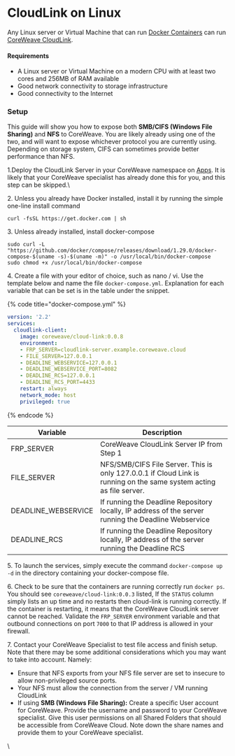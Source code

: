 # CloudLink on Linux

Any Linux server or Virtual Machine that can run [Docker Containers](https://www.docker.com) can run  [CoreWeave CloudLink](./#cloud-link).&#x20;

#### Requirements

* A Linux server or Virtual Machine on a modern CPU with at least two cores and 256MB of RAM available
* Good network connectivity to storage infrastructure
* Good connectivity to the Internet

### Setup

This guide will show you how to expose both **SMB/CIFS (Windows File Sharing)** and **NFS** to CoreWeave. You are likely already using one of the two, and will want to expose whichever protocol you are currently using. Depending on storage system, CIFS can sometimes provide better performance than NFS.

1.Deploy the CloudLink Server in your CoreWeave namespace on [Apps](https://apps.coreweave.com). It is likely that your CoreWeave specialist has already done this for you, and this step can be skipped.\


2\. Unless you already have Docker installed, install it by running the simple one-line install command&#x20;

```
curl -fsSL https://get.docker.com | sh
```

3\. Unless already installed, install docker-compose&#x20;

```
sudo curl -L "https://github.com/docker/compose/releases/download/1.29.0/docker-compose-$(uname -s)-$(uname -m)" -o /usr/local/bin/docker-compose
sudo chmod +x /usr/local/bin/docker-compose 
```

4\. Create a file with your editor of choice, such as nano / vi. Use the template below and name the file `docker-compose.yml`. Explanation for each variable that can be set is in the table under the snippet.

{% code title="docker-compose.yml" %}
```yaml
version: '2.2'
services:
  cloudlink-client:
    image: coreweave/cloud-link:0.0.8
    environment:
    - FRP_SERVER=cloudlink-server.example.coreweave.cloud
    - FILE_SERVER=127.0.0.1
    - DEADLINE_WEBSERVICE=127.0.0.1
    - DEADLINE_WEBSERVICE_PORT=8082
    - DEADLINE_RCS=127.0.0.1
    - DEADLINE_RCS_PORT=4433
    restart: always
    network_mode: host
    privileged: true
```
{% endcode %}

| Variable             | Description                                                                                                         |
| -------------------- | ------------------------------------------------------------------------------------------------------------------- |
| FRP\_SERVER          | CoreWeave CloudLink Server IP from Step 1                                                                           |
| FILE\_SERVER         | NFS/SMB/CIFS File Server. This is only 127.0.0.1 if Cloud Link is running on the same system acting as file server. |
| DEADLINE\_WEBSERVICE | If running the Deadline Repository locally, IP address of the server running the Deadline Webservice                |
| DEADLINE\_RCS        | If running the Deadline Repository locally, IP address of the server running the Deadline RCS                       |

5\. To launch the services, simply execute the command `docker-compose up -d` in the directory containing your docker-compose file.&#x20;

6\. Check to be sure that the containers are running correctly run `docker ps`. You should see `coreweave/cloud-link:0.0.3` listed, If the `STATUS` column simply lists an up time and no restarts then cloud-link is running correctly. If the container is restarting, it means that the CoreWeave CloudLink server cannot be reached. Validate the `FRP_SERVER` environment variable and that outbound connections on port `7000` to that IP address is allowed in your firewall.&#x20;

7\. Contact your CoreWeave Specialist to test file access and finish setup. Note that there may be some additional considerations which you may want to take into account. Namely:

* Ensure that NFS exports from your NFS file server are set to insecure to allow non-privileged source ports.&#x20;
* Your NFS must allow the connection from the server / VM running CloudLink
* If using **SMB (Windows File Sharing):** Create a specific User account for CoreWeave. Provide the username and password to your CoreWeave specialist. Give this user permissions on all Shared Folders that should be accessible from CoreWeave Cloud. Note down the share names and provide them to your CoreWeave specialist.

\






